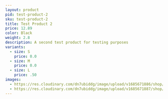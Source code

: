 ```yaml
---
layout: product
pid: test-product-2
sku: test-product-2
title: Test Product 2
price: 12.89
color: Black
weight: 2.8
description: A second test product for testing purposes
variants:
  - size: S
    price: 0.0
  - size: M
    price: 0.0
  - size: L
    price: .50
images:
  - https://res.cloudinary.com/dn7ubiddg/image/upload/v1685671886/shop/products/one_way_jacket-2_dz16ll.jpg
  - https://res.cloudinary.com/dn7ubiddg/image/upload/v1685671887/shop/products/to_die_for_crop_4_m00xgi.jpg
---
```

